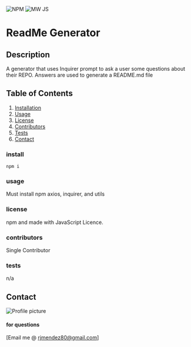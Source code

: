 ![NPM](https://img.shields.io/npm/l/inquirer?style=for-the-badge) ![MW JS](https://forthebadge.com/images/badges/made-with-javascript.svg)

 # ReadMe Generator  
 
 
## Description
A generator that uses Inquirer prompt to ask a user some questions about their REPO. Answers are used to generate a README.md file 

## Table of Contents
1. [Installation](#install)
2. [Usage](#usage)
3. [License](#license)
4. [Contributors](#contributors)
5. [Tests](#tests)
6. [Contact](#contact)

### install
```
npm i   
``` 
### usage
Must install npm axios, inquirer, and utils
### license
npm and made with JavaScript Licence.
### contributors
Single Contributor
### tests
n/a

<a name="contact"></a>
## Contact
![Profile picture](https://avatars0.githubusercontent.com/u/64923446?v=4)
#### for questions
[Email me @ rjmendez80@gmail.com]